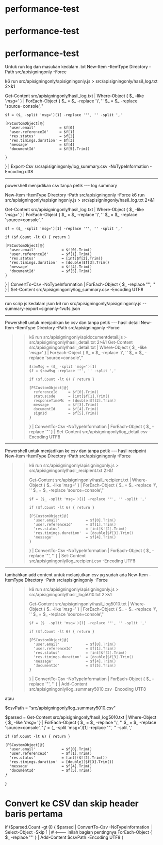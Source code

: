 # performance-test
# performance-test
# performance-test
Untuk run log dan masukan kedalam .txt
New-Item -ItemType Directory -Path src/apisigningonly -Force

k6 run src/apisigningonly/apisigningonly.js > src/apisigningonly/hasil_log.txt 2>&1

Get-Content src/apisigningonly/hasil_log.txt |
  Where-Object { $_ -like '*msg=*' } |
  ForEach-Object {
    $_ = $_ -replace '\\', ''
 $_ = $_ -replace 'source=console',''

    $f = ($_ -split 'msg=')[1] -replace '"', '' -split ','

    [PSCustomObject]@{
      'user.email'           = $f[0]
      'user.referenceId'     = $f[1]
      'res.status'           = $f[2]
      'res.timings.duration' = $f[3]
      'message'              = $f[4]
      'documentId'           = $f[5].Trim()

    }
  } |
  Export-Csv src/apisigningonly/log_summary.csv -NoTypeInformation -Encoding utf8

  ________________________________________________________
  powershell menjadikan csv tanpa petik --- log summary
  
New-Item -ItemType Directory -Path src/apisigningonly -Force
k6 run src/apisigningonly/apisigningonly.js > src/apisigningonly/hasil_log.txt 2>&1

Get-Content src/apisigningonly/hasil_log.txt |
  Where-Object { $_ -like '*msg=*' } |
  ForEach-Object {
    $_ = $_ -replace '\\', ''
    $_ = $_ -replace 'source=console',''

    $f = ($_ -split 'msg=')[1] -replace '"', '' -split ','

    if ($f.Count -lt 6) { return }

    [PSCustomObject]@{
      'user.email'            = $f[0].Trim()
      'user.referenceId'      = $f[1].Trim()
      'res.status'            = [int]$f[2].Trim()
      'res.timings.duration'  = [double]$f[3].Trim()
      'message'               = $f[4].Trim()
      'documentId'            = $f[5].Trim()
    }
  } |
  ConvertTo-Csv -NoTypeInformation |
  ForEach-Object { $_ -replace '"', '' } |
  Set-Content src/apisigningonly/log_summary.csv -Encoding UTF8
___________________________________________________________________________________________
  run scrip js kedalam json
  k6 run src/apisigningonly/apisigningonly.js --summary-export=signonly-1vu1s.json  


  __________________________________________________




  Powershell untuk menjadikan ke csv dan tanpa petik --- hasil detail
  New-Item -ItemType Directory -Path src/apisigningonly -Force
>> k6 run src/apisigningonly/apidocumentdetail.js > src/apisigningonly/hasil_detail.txt 2>&1
>> Get-Content src/apisigningonly/hasil_detail.txt |
>>   Where-Object { $_ -like '*msg=*' } |
>>   ForEach-Object {
>>     $_ = $_ -replace '\\', ''
>>     $_ = $_ -replace 'source=console',''
>>
>>     $rawMsg = ($_ -split 'msg=')[1]
>>     $f = $rawMsg -replace '"', '' -split ','
>>
>>     if ($f.Count -lt 6) { return }
>>
>>     [PSCustomObject]@{
>>       referenceId     = $f[0].Trim()
>>       statusCode      = [int]$f[1].Trim()
>>       responseTimeMs  = [double]$f[2].Trim()
>>       message         = $f[3].Trim()
>>       documentId      = $f[4].Trim()
>>       signId          = $f[5].Trim()
>>     }
>>   } |
>>   ConvertTo-Csv -NoTypeInformation |
>>   ForEach-Object { $_ -replace '"' } |
>>   Set-Content src/apisigningonly/log_detail.csv -Encoding UTF8

_________________________________________________________________
Powershell untuk menjadikan ke csv dan tanpa petik --- hasil recipeint
New-Item -ItemType Directory -Path src/apisigningonly -Force
>> 
>> k6 run src/apisigningonly/apisigningonly.js > src/apisigningonly/hasil_recipient.txt 2>&1
>> 
>> Get-Content src/apisigningonly/hasil_recipient.txt |
>>   Where-Object { $_ -like '*msg=*' } |
>>   ForEach-Object {
>>     $_ = $_ -replace '\\', ''
>>     $_ = $_ -replace 'source=console',''
>> 
>>     $f = ($_ -split 'msg=')[1] -replace '"', '' -split ','
>> 
>>     if ($f.Count -lt 6) { return }
>> 
>>     [PSCustomObject]@{
>>       'user.email'            = $f[0].Trim()
>>       'user.referenceId'      = $f[1].Trim()
>>       'res.status'            = [int]$f[2].Trim()
>>       'res.timings.duration'  = [double]$f[3].Trim()
>>       'message'               = $f[4].Trim()
>>     }
>>   } |
>>   ConvertTo-Csv -NoTypeInformation |
>>   ForEach-Object { $_ -replace '"', '' } |
>>   Set-Content src/apisigningonly/log_recipient.csv -Encoding UTF8

_____________________________________________________
tambahkan add content untuk melanjutkan csv yg sudah ada 
New-Item -ItemType Directory -Path src/apisigningonly -Force
>> k6 run src/apisigningonly/apisigningonly.js > src/apisigningonly/hasil_log5010.txt 2>&1
>> 
>> Get-Content src/apisigningonly/hasil_log5010.txt |
>>   Where-Object { $_ -like '*msg=*' } |
>>   ForEach-Object {
>>     $_ = $_ -replace '\\', ''
>>     $_ = $_ -replace 'source=console',''
>> 
>>     $f = ($_ -split 'msg=')[1] -replace '"', '' -split ','
>> 
>>     if ($f.Count -lt 6) { return }
>> 
>>     [PSCustomObject]@{
>>       'user.email'            = $f[0].Trim()
>>       'user.referenceId'      = $f[1].Trim()
>>       'res.status'            = [int]$f[2].Trim()
>>       'res.timings.duration'  = [double]$f[3].Trim()
>>       'message'               = $f[4].Trim()
>>       'documentId'            = $f[5].Trim()
>>     }
>>   } |
>>   ConvertTo-Csv -NoTypeInformation |
>>   ForEach-Object { $_ -replace '"', '' } |
>>   Add-Content src/apisigningonly/log_summary5010.csv -Encoding UTF8


atau 


$csvPath = "src/apisigningonly/log_summary5010.csv"

$parsed = Get-Content src/apisigningonly/hasil_log5010.txt |
  Where-Object { $_ -like '*msg=*' } |
  ForEach-Object {
    $_ = $_ -replace '\\', ''
    $_ = $_ -replace 'source=console',''
    $f = ($_ -split 'msg=')[1] -replace '"', '' -split ','

    if ($f.Count -lt 6) { return }

    [PSCustomObject]@{
      'user.email'            = $f[0].Trim()
      'user.referenceId'      = $f[1].Trim()
      'res.status'            = [int]($f[2].Trim())
      'res.timings.duration'  = [double]($f[3].Trim())
      'message'               = $f[4].Trim()
      'documentId'            = $f[5].Trim()
    }
  }

# Convert ke CSV dan skip header baris pertama
if ($parsed.Count -gt 0) {
  $parsed |
    ConvertTo-Csv -NoTypeInformation |
    Select-Object -Skip 1 |  # <--- inilah bagian pentingnya
    ForEach-Object { $_ -replace '"' } |
    Add-Content $csvPath -Encoding UTF8
}